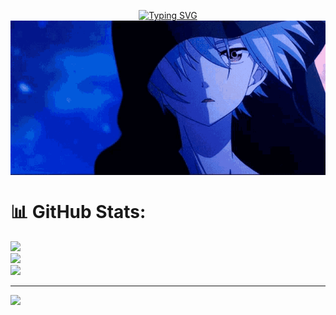 <p align="center">
<a href="https://git.io/typing-svg"><img src="https://readme-typing-svg.demolab.com?font=Fira+Code&weight=600&size=24&pause=1000&color=F7C300&width=435&lines=Welcome%2C+to+my+Github+Profile;I'm+a+Web+Developer+and+more" alt="Typing SVG" /></a>
<img align="middle" alt="GIF" src="https://github.com/ronitraj74/ronitraj74/blob/main/tenor.gif" />
</p>

# 📊 GitHub Stats:
![](https://github-readme-stats.vercel.app/api?username=ronitraj74&theme=dark&hide_border=false&include_all_commits=false&count_private=false)<br/>
![](https://nirzak-streak-stats.vercel.app/?user=ronitraj74&theme=dark&hide_border=false)<br/>
![](https://github-readme-stats.vercel.app/api/top-langs/?username=ronitraj74&theme=dark&hide_border=false&include_all_commits=false&count_private=false&layout=compact)

---
[![](https://visitcount.itsvg.in/api?id=ronitraj74&icon=0&color=0)](https://visitcount.itsvg.in)

<!-- Proudly created with GPRM ( https://gprm.itsvg.in ) -->
